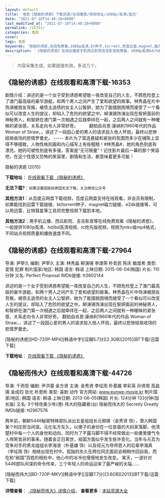 ```yaml
---
layout: default
title: '电影《隐秘的诱惑》下载资源/在线播放/视频地址/1080p/高清/蓝光'
date: "2021-07-10T14:40:28+0800"
last_modified_at: "2021-07-10T14:40:28+0800"
permalink: /16353/
categories: 电影
cover:
tags: 电影
keywords: '隐秘的诱惑,在线免费看,1080p高清,bt种子,torrent,百度云盘,magnet,磁力链,迅雷下载资源'
description: '《隐秘的诱惑》在线云播放手机西瓜影院吉吉影音免费看，1080p高清bd/hd未删减完整版和tc抢先枪版，mkv/mp4格式，附带bt/torrent种子、magnet/磁力链、百度云盘、网盘资源迅雷下载链接'
---
```


>内容采集生成，如果链接失效，多试几个。


## 《隐秘的诱惑》在线观看和高清下载-16353

剧情介绍：讲述的是一个女子受到诱惑希望能一夜改变自己的人生，不顾危险登上了澳门最高级的豪华游艇，和两个男人之间产生了爱和欲望的故事。林秀晶在片中饰演被朋友背叛，被债主追债的女主人公智妍，她为了能摆脱困境而接受了一个看似可以改变人生的提议，却陷入了危险的欲望之中。柳演锡饰演出现在智妍面前的神秘男人，和智妍在澳门第一次相遇之后就牵绊在一起，之后两人之间就有一种暧昧的紧张感，关系走向令人非常好奇。  　　翻拍自肖恩·康纳利1960年代的作品 Woman of Straw，，讲述了一段因心爱的男人的请求投入他人怀抱，最终以悲惨结局收场的悲情罗曼史。 ----- 本片为了营造悬疑和紧张的氛围而多少在铺陈上显得不够细致，人物性格刻画和内心描写上有些粗糙！#林秀晶#，她的角色到底有漂亮，她的可塑性到底有多强，答案是“无可限量”！记住影片最后一幕的那个笑容吧，在这个性感又恐怖的笑容里，剧情和生活，都意味着更多可能！


隐秘的诱惑 (2015)

**下载地址**： [在线观看下载 《隐秘的诱惑》](https://www.btbtdy.me/btdy/dy4101.html) 


**无法下载?**：`如果迅雷因版权原因无法下载，关注微信公众号 `

**其他方法1**：从百度云网盘下载视频，百度云网盘支持在线观看，非会员有限制，如果能找到迅雷下载链接、bt/torrent种子、magnet磁力链接、e2dk链接等，可以用迅雷、比特彗星等工具将完整视频下载到本地。

**其他方法2**：用手机云播、西瓜影院、吉吉影音等在线免费观看《隐秘的诱惑》，一般提供1080p高清、hd/bd高清视频、tc抢先版视频，视频为mkv或mp4格式，不同站点视频质量和播放速度不同。


## 《隐秘的诱惑》在线观看和高清下载-27964

导演: 尹宰久 编剧: 尹宰久 主演: 林秀晶 柳演锡 李璟荣 朴哲民 陈庆 敏度希 类型: 爱情 犯罪 制片国家/地区: 韩国 语言: 韩语 上映日期: 2015-06-04(韩国) 片长: 110分钟 又名: Perfect Proposal IMDb链接: tt3602144

讲述的是一个女子受到诱惑希望能一夜改变自己的人生，不顾危险登上了澳门最高级的豪华游艇，和两个男人之间产生了爱和欲望的故事。林秀晶在片中饰演被朋友背叛，被债主追债的女主人公智妍，她为了能摆脱困境而接受了一个看似可以改变人生的提议，却陷入了危险的欲望之中。柳演锡饰演出现在智妍面前的神秘男人，和智妍在澳门第一次相遇之后就牵绊在一起，之后两人之间就有一种暧昧的紧张感，关系走向令人非常好奇。 翻拍自肖恩·康纳利1960年代的作品 Woman of Straw，，讲述了一段因心爱的男人的请求投入他人怀抱，最终以悲惨结局收场的悲情罗曼史。


[隐秘的诱惑][HD-720P-MP4][韩语中字][豆瓣5.7分][2.3GB][2015][BT下载/迅雷下载]

**下载地址**： [在线观看下载 《隐秘的诱惑》](https://www.btdx8.com/torrent/perfect_proposal_2015.html) 


## 《隐秘而伟大》在线观看和高清下载-44726

导演: 千丙哲 编剧: 尹洪基 金方贤 主演: 金秀贤 李玹雨 朴基雄 李彩英 孙贤周 高昌锡 金成钧 张光 朴恩彬 类型: 喜剧 动作 官方网站: www.eunwe-movie.kr 制片国家/地区: 韩国 语言: 韩语 上映日期: 2013-06-05(韩国) 片长: 124分钟 133分钟(加长版) 又名: 3个特攻美少年(港) 伟大的隐藏者(台) 隐秘而伟大的 Secretly Greatly IMDb链接: tt2967578

两年前，朝鲜5446秘密特殊部队派出五星组组长元柳焕（金秀贤 饰），潜入韩国某个村庄担当间谍。元化名方东久，以傻子的身份在一位吝啬的大妈家落脚，他清楚村中每一个人的身世和动向，同时为了不露马脚不得不经常做出一些傻里傻气令人啼笑皆非的事来。随着金正日离世，祖国方面似乎发生些许变化。当年与元互为竞争对手的黑龙组组长李海浪（朴基雄 饰）以及视元为导师恩人的后辈李海真（李玹雨 饰）相继出现在村中。孤独的东久在两位同志面前会稍稍作回自我，而在和“敌国”百姓的相处中，他心中的冰冷也慢慢地发生改变。 某天，一道针对5446部队间谍的命令传来，三个年轻人的命运迎来了最严峻的关隘……


[隐秘而伟大][BD-720P-MKV][韩语中字][豆瓣7.7分][3.6GB][2013][BT下载/迅雷下载]

**详情查看**： [《隐秘而伟大》详情介绍](/movie/44726/)， **查看更多**：[本站资源大全](/movie/t/all/)

